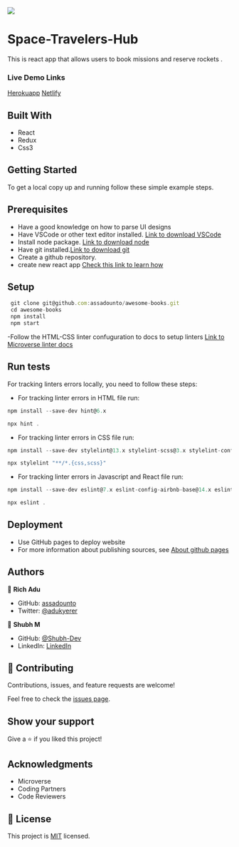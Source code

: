 ![](https://img.shields.io/badge/Microverse-blueviolet)

# Space-Travelers-Hub

This is react app that allows users to book missions and reserve rockets .
### Live Demo Links
[Herokuapp]()
[Netlify]()

<!-- ![screenshot](./desktop.png) -->

## Built With

- React
- Redux
- Css3

## Getting Started
To get a local copy up and running follow these simple example steps.

## Prerequisites
- Have a good knowledge on how to parse UI designs
- Have VSCode or other text editor installed. [Link to download VSCode](https://code.visualstudio.com/download)
- Install node package. [Link to download node](https://nodejs.org/en/download/)
- Have git installed.[Link to download git](https://git-scm.com/downloads)
- Create a github repository.
- create new react app [Check this link to learn how](https://reactjs.org/docs/create-a-new-react-app.html)

## Setup
```javascript
 git clone git@github.com:assadounto/awesome-books.git
 cd awesome-books 
 npm install 
 npm start 
```

-Follow the HTML-CSS linter confuguration to docs to setup linters [Link to Microverse linter docs](https://github.com/microverseinc/linters-config)


## Run tests

For tracking linters errors locally, you need to follow these steps:
- For tracking linter errors in HTML file run:

```javascript
npm install --save-dev hint@6.x
```
```javascript
npx hint .
```

- For tracking linter errors in CSS file run:
```javascript
npm install --save-dev stylelint@13.x stylelint-scss@3.x stylelint-config-standard@21.x stylelint-csstree-validator@1.x
```

```javascript
npx stylelint "**/*.{css,scss}"
```

- For tracking linter errors in Javascript and React file run:

```javascript
npm install --save-dev eslint@7.x eslint-config-airbnb-base@14.x eslint-plugin-import@2.x babel-eslint@10.x
```
```javascript
npx eslint .
```

## Deployment

- Use GitHub pages to deploy website
- For more information about publishing sources, see [About github pages](https://pages.github.com/)

## Authors

👤 **Rich Adu**

- GitHub: [assadounto](https://www.github.com/assadounto)
- Twitter: [@adukyerer](https://www.twitter.com/adukyerer)


👤 **Shubh M**

- GitHub: [@Shubh-Dev](https://github.com/Shubh-Dev) 
- LinkedIn: [LinkedIn](https://linkedin.com/in/shubh.scb)

## 🤝 Contributing

Contributions, issues, and feature requests are welcome!

Feel free to check the [issues page](../../issues/).

## Show your support

Give a ⭐️ if you liked this project!

## Acknowledgments

- Microverse 
- Coding Partners
- Code Reviewers

## 📝 License

This project is [MIT](./MIT.md) licensed.
